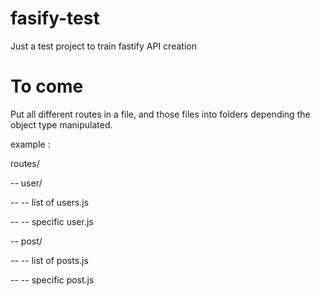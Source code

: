 # fasify-test
Just a test project to train fastify API creation

# To come
Put all different routes in a file, and those files into folders depending the object type manipulated.

example :

routes/

-- user/

-- -- list of users.js

-- -- specific user.js

-- post/

-- -- list of posts.js

-- -- specific post.js
